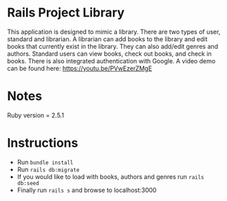 # Rails Project Library
This application is designed to mimic a library. There are two types of user, standard and librarian. A librarian can add books to the library and edit books that currently exist in the library. They can also add/edit genres and authors. Standard users can view books, check out books, and check in books. There is also integrated authentication with Google. A video demo can be found here: https://youtu.be/PVwEzerZMgE


# Notes
Ruby version = 2.5.1

# Instructions
- Run `bundle install`
- Run `rails db:migrate`
- If you would like to load with books, authors and genres run `rails db:seed`
- Finally run `rails s` and browse to localhost:3000